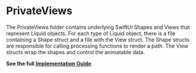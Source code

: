 #  PrivateViews
The PrivateViews folder contains underlying SwiftUI Shapes and Views that represent Liquid objects. For each type of Liquid object, there is a file containing a Shape struct and a file with the View struct. The Shape structs are responsible for calling processing functions to render a path. The View structs wrap the shapes and control the animatable data.

**See the full [Implementation Guide](https://github.com/maustinstar/liquid/blob/master/Docs/Liquid%20Implementation%20Guide.md)**
